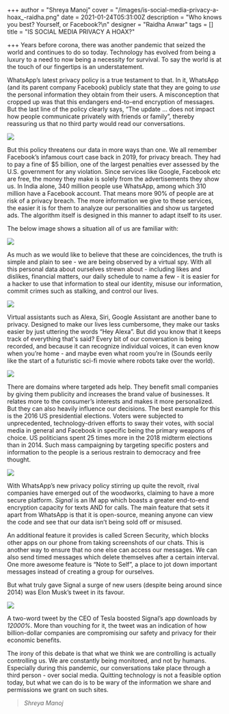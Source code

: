 +++
author = "Shreya Manoj"
cover = "/images/is-social-media-privacy-a-hoax_-raidha.png"
date = 2021-01-24T05:31:00Z
description = "Who knows you best? Yourself, or Facebook?\n"
designer = "Raidha Anwar"
tags = []
title = "IS SOCIAL MEDIA PRIVACY A HOAX?"

+++
Years before corona, there was another pandemic that seized the world and continues to do so today. Technology has evolved from being a luxury to a need to now being a necessity for survival. To say the world is at the touch of our fingertips is an understatement.

WhatsApp’s latest privacy policy is a true testament to that. In it, WhatsApp (and its parent company Facebook) publicly state that they are going to _use_ the personal information they obtain from their users. A misconception that cropped up was that this endangers end-to-end encryption of messages. But the last line of the policy clearly says, “The update ... does not impact how people communicate privately with friends or family”, thereby reassuring us that no third party would read our conversations.

  
![](/images/24-1.jpg)

But this policy threatens our data in more ways than one. We all remember Facebook’s infamous court case back in 2019, for privacy breach. They had to pay a fine of $5 billion, one of the largest penalties ever assessed by the U.S. government for any violation. Since services like Google, Facebook etc are free, the money they make is solely from the advertisements they show us. In India alone, 340 million people use WhatsApp, among which 310 million have a Facebook account. That means more 90% of people are at risk of a privacy breach. The more information we give to these services, the easier it is for them to analyze our personalities and show us targeted ads. The algorithm itself is designed in this manner to adapt itself to its user.

The below image shows a situation all of us are familiar with:

![](/images/24-2.jpg)

  
  
As much as we would like to believe that these are coincidences, the truth is simple and plain to see - we are being observed by a virtual spy. With all this personal data about ourselves strewn about - including likes and dislikes, financial matters, our daily schedule to name a few - it is easier for a hacker to use that information to steal our identity, misuse our information, commit crimes such as stalking, and control our lives.

![](/images/24-3.jpg)

Virtual assistants such as Alexa, Siri, Google Assistant are another bane to privacy. Designed to make our lives less cumbersome, they make our tasks easier by just uttering the words “Hey Alexa”. But did you know that it keeps track of everything that's said? Every bit of our conversation is being recorded, and because it can recognize individual voices, it can even know when you’re home - and maybe even what room you’re in (Sounds eerily like the start of a futuristic sci-fi movie where robots take over the world).

  
![](/images/24-4.jpg)

  
There are domains where targeted ads help. They benefit small companies by giving them publicity and increases the brand value of businesses. It relates more to the consumer’s interests and makes it more personalized. But they can also heavily influence our decisions. The best example for this is the 2016 US presidential elections. Voters were subjected to unprecedented, technology-driven efforts to sway their votes, with social media in general and Facebook in specific being the primary weapons of choice. US politicians spent 25 times more in the 2018 midterm elections than in 2014. Such mass campaigning by targeting specific posters and information to the people is a serious restrain to democracy and free thought.

![](/images/24-5.png)

With WhatsApp’s new privacy policy stirring up quite the revolt, rival companies have emerged out of the woodworks, claiming to have a more secure platform. _Signal_ is an IM app which boasts a greater end-to-end encryption capacity for texts AND for calls. The main feature that sets it apart from WhatsApp is that it is open-source, meaning anyone can view the code and see that our data isn’t being sold off or misused.

An additional feature it provides is called Screen Security, which blocks other apps on our phone from taking screenshots of our chats. This is another way to ensure that no one else can access our messages. We can also send timed messages which delete themselves after a certain interval. One more awesome feature is “Note to Self”, a place to jot down important messages instead of creating a group for ourselves.

But what truly gave Signal a surge of new users (despite being around since 2014) was Elon Musk’s tweet in its favour.

![](/images/24-6.jpg)

A two-word tweet by the CEO of Tesla boosted Signal’s app downloads by _12000%_. More than vouching for it, the tweet was an indication of how billion-dollar companies are compromising our safety and privacy for their economic benefits.

The irony of this debate is that what we think we are controlling is actually controlling us. We are constantly being monitored, and not by humans. Especially during this pandemic, our conversations take place through a third person - over social media. Quitting technology is not a feasible option today, but what we can do is to be wary of the information we share and permissions we grant on such sites.

> _Shreya Manoj_